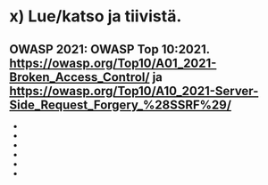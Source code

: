 





# x) Lue/katso ja tiivistä.


## OWASP 2021: OWASP Top 10:2021. https://owasp.org/Top10/A01_2021-Broken_Access_Control/ ja https://owasp.org/Top10/A10_2021-Server-Side_Request_Forgery_%28SSRF%29/

-
-
-
-
-
-

